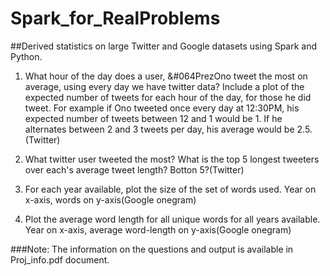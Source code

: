 # Spark_for_RealProblems

##Derived statistics on large Twitter and Google datasets using Spark and Python.

1) What hour of the day does a user, &#064PrezOno tweet the most on average, using every day we have twitter data?  Include a plot of the expected number of tweets for each hour of the day, for those he did tweet.  For example if Ono tweeted once every day at 12:30PM, his expected number of tweets between 12 and 1 would be 1.  If he alternates between 2 and 3 tweets per day, his average would be 2.5.(Twitter)


2) What twitter user tweeted the most? What is the top 5 longest tweeters over each's average tweet length? Botton 5?(Twitter)

3) For each year available, plot the size of the set of words used. Year on x-axis, words on y-axis(Google onegram)

4) Plot the average word length for all unique words for all years available. Year on x-axis, average word-length on y-axis(Google onegram)

###Note:
The information on the questions and output is available in Proj_info.pdf document.
